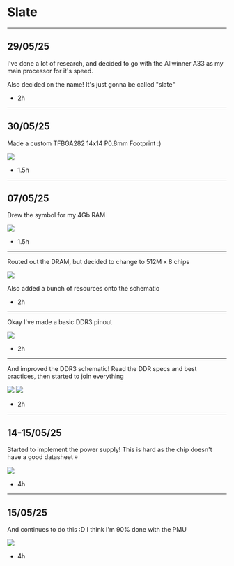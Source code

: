 # Slate

--------------

## 29/05/25

I've done a lot of research, and decided to go with the Allwinner A33 as my main processor for it's speed.

Also decided on the name! It's just gonna be called "slate"

- 2h

------------

## 30/05/25

Made a custom TFBGA282 14x14 P0.8mm Footprint :)

![](https://hc-cdn.hel1.your-objectstorage.com/s/v3/7b9d04a3cfe9d6de1e3a0cdb3db986a57b9bb1a4_image.png)

- 1.5h

------------

## 07/05/25

Drew the symbol for my 4Gb RAM

![](https://hc-cdn.hel1.your-objectstorage.com/s/v3/d5010d26e002011456041f3b9898d8e8d66e70e3_image.png)

- 1.5h

------------

Routed out the DRAM, but decided to change to 512M x 8 chips

![](https://hc-cdn.hel1.your-objectstorage.com/s/v3/0988b1ee39745d19310fa1232d401592c1cc1963_image.png)

Also added a bunch of resources onto the schematic

- 2h

------------

Okay I've made a basic DDR3 pinout

![](https://hc-cdn.hel1.your-objectstorage.com/s/v3/d8cfe600eee9b8fcc77698e568e3ea2d0cd7349c_image.png)

- 2h

------------

And improved the DDR3 schematic! Read the DDR specs and best practices, then started to join everything

![](https://hc-cdn.hel1.your-objectstorage.com/s/v3/598cfb174d6951e26859d8801beecae8bbb345f1_image.png)
![](https://hc-cdn.hel1.your-objectstorage.com/s/v3/eea80d9a8554f625565254c3be7f7b6c5ceb0776_image.png)

- 2h

------------

## 14-15/05/25

Started to implement the power supply! This is hard as the chip doesn't have a good datasheet :skull:

![](https://hc-cdn.hel1.your-objectstorage.com/s/v3/17477ff80c3db1166d077b5cbb9ee429ffcca2da_image.png)

- 4h

-------------

## 15/05/25

And continues to do this :D I think I'm 90% done with the PMU

![](https://hc-cdn.hel1.your-objectstorage.com/s/v3/412d0ffc51adfb269bb85310683ded3294fbbf3e_image.png)

- 4h


